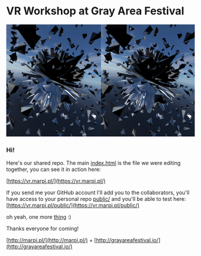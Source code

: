 # VR Workshop at Gray Area Festival

![the sphere thingy](assets/image.jpg)

### Hi!

Here's our shared repo.
The main [index.html](index.html) is the file we were editing together, you can see it in action here:

[https://vr.marpi.pl/](https://vr.marpi.pl/)

If you send me your GitHub account I'll add you to the collaborators, you'll have access to your personal repo [public/](public/) and you'll be able to test here: [https://vr.marpi.pl/public/](https://vr.marpi.pl/public/)

oh yeah, one more [thing](https://vr.marpi.pl/public/everyone) :)

Thanks everyone for coming!

[http://marpi.pl/](http://marpi.pl/) + [http://grayareafestival.io/](http://grayareafestival.io/)
